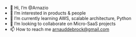 
- 👋 Hi, I’m @Arnazio
- 👀 I’m interested in products & people
- 🌱 I’m currently learning AWS, scalable architecture, Python
- 💞️ I’m looking to collaborate on Micro-SaaS projects
- 📫 How to reach me arnauddebrock@gmail.com

<!---
Arnazio/Arnazio is a ✨ special ✨ repository because its `README.md` (this file) appears on your GitHub profile.
You can click the Preview link to take a look at your changes.
--->

